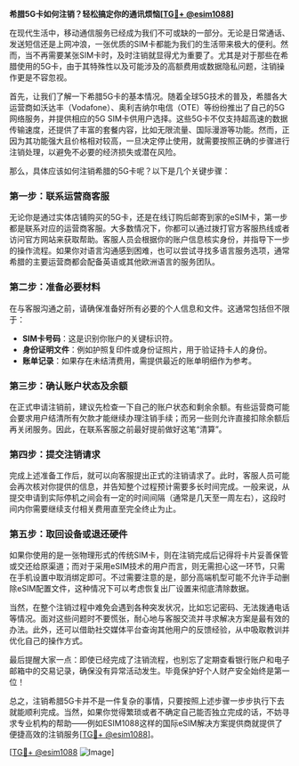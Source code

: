 **希腊5G卡如何注销？轻松搞定你的通讯烦恼[[TG💪+ @esim1088](https://t.me/s/esim1088)]**

在现代生活中，移动通信服务已经成为我们不可或缺的一部分。无论是日常通话、发送短信还是上网冲浪，一张优质的SIM卡都能为我们的生活带来极大的便利。然而，当不再需要某张SIM卡时，及时注销就显得尤为重要了。尤其是对于那些在希腊使用的5G卡，由于其特殊性以及可能涉及的高额费用或数据隐私问题，注销操作更是不容忽视。

首先，让我们了解一下希腊5G卡的基本情况。随着全球5G技术的普及，希腊各大运营商如沃达丰（Vodafone）、奥利吉纳尔电信（OTE）等纷纷推出了自己的5G网络服务，并提供相应的5G SIM卡供用户选择。这些5G卡不仅支持超高速的数据传输速度，还提供了丰富的套餐内容，比如无限流量、国际漫游等功能。然而，正因为其功能强大且价格相对较高，一旦决定停止使用，就需要按照正确的步骤进行注销处理，以避免不必要的经济损失或潜在风险。

那么，具体应该如何注销希腊的5G卡呢？以下是几个关键步骤：

### 第一步：联系运营商客服
无论你是通过实体店铺购买的5G卡，还是在线订购后邮寄到家的eSIM卡，第一步都是联系对应的运营商客服。大多数情况下，你都可以通过拨打官方客服热线或者访问官方网站来获取帮助。客服人员会根据你的账户信息核实身份，并指导下一步的操作流程。如果你对语言沟通感到困难，也可以尝试寻找多语言服务选项，通常希腊的主要运营商都会配备英语或其他欧洲语言的服务团队。

### 第二步：准备必要材料
在与客服沟通之前，请确保准备好所有必要的个人信息和文件。这通常包括但不限于：
- **SIM卡号码**：这是识别你账户的关键标识符。
- **身份证明文件**：例如护照复印件或身份证照片，用于验证持卡人的身份。
- **账单记录**：如果存在未结清费用，需提供最近的账单明细作为参考。

### 第三步：确认账户状态及余额
在正式申请注销前，建议先检查一下自己的账户状态和剩余余额。有些运营商可能会要求用户结清所有欠款才能继续办理注销手续；而另一些则允许直接扣除余额后再关闭服务。因此，在联系客服之前最好提前做好这笔“清算”。

### 第四步：提交注销请求
完成上述准备工作后，就可以向客服提出正式的注销请求了。此时，客服人员可能会再次核对你提供的信息，并告知整个过程预计需要多长时间完成。一般来说，从提交申请到实际停机之间会有一定的时间间隔（通常是几天至一周左右），这段时间内你需要继续支付相关费用直至完全终止为止。

### 第五步：取回设备或退还硬件
如果你使用的是一张物理形式的传统SIM卡，则在注销完成后记得将卡片妥善保管或交还给原渠道；而对于采用eSIM技术的用户而言，则无需担心这一环节，只需在手机设置中取消绑定即可。不过需要注意的是，部分高端机型可能不允许手动删除eSIM配置文件，这种情况下可以考虑恢复出厂设置来彻底清除数据。

当然，在整个注销过程中难免会遇到各种突发状况，比如忘记密码、无法拨通电话等情况。面对这些问题时不要慌张，耐心地与客服交流并寻求解决方案是最有效的办法。此外，还可以借助社交媒体平台查询其他用户的反馈经验，从中吸取教训并优化自己的操作方式。

最后提醒大家一点：即使已经完成了注销流程，也别忘了定期查看银行账户和电子邮箱中的交易记录，确保没有异常活动发生。毕竟保护好个人财产安全始终是第一位！

总之，注销希腊5G卡并不是一件复杂的事情，只要按照上述步骤一步步执行下去就能顺利完成。当然，如果你觉得繁琐或者不确定自己能否独立完成的话，不妨寻求专业机构的帮助——例如ESIM1088这样的国际eSIM解决方案提供商就提供了便捷高效的注销服务[[TG💪+ @esim1088](https://t.me/s/esim1088)]。

[[TG💪+ @esim1088](https://t.me/s/esim1088) ![Image](https://i.postimg.cc/4NQfJmqS/Snipaste-2025-05-13-00-14-12.png)]